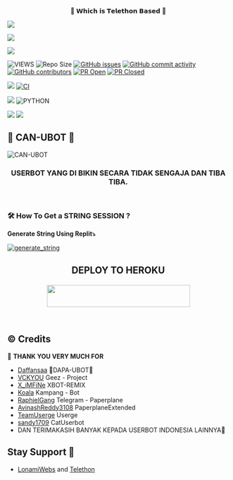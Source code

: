<p align="center"> 🦉  𝗪𝗵𝗶𝗰𝗵 𝗶𝘀 𝗧𝗲𝗹𝗲𝘁𝗵𝗼𝗻 𝗕𝗮𝘀𝗲𝗱 🦉 </p>
<p align="left">
  <a href="https://github.com/maspion27/CAN-UBOT/fork"><img src="https://img.shields.io/github/forks/maspion27/CAN-UBOT?label=Fork&style=social"></a>
  </p>
<p align="left">
  <a href="https://github.com/maspion27/CAN-UBOT"><img src="https://img.shields.io/github/stars/maspion27/CAN-UBOT?style=social"></a>
  </p>
<p align="left">
  <a href="https://github.com/maspion27/CAN-UBOT/blob/CAN-UBOT/LICENSE"><img src="https://img.shields.io/github/license/maspion27/CAN-UBOT?&style=social&logo=github">
  </a></p>

![VIEWS](https://komarev.com/ghpvc/?username=maspion27)
![Repo Size](https://img.shields.io/github/repo-size/maspion27/CAN-UBOT?&style=plastic&logo=github)
[![GitHub issues](https://img.shields.io/github/issues/maspion27/CAN-UBOT?&style=plastic&logo=github)](https://github.com/maspion27/CAN-UBOT/issues)
[![GitHub commit activity](https://img.shields.io/github/commit-activity/m/maspion27/CAN-UBOT?&style=plastic&logo=github)](https://github.com/maspion27/CAN-UBOT/graphs/commit-activity)
[![GitHub contributors](https://img.shields.io/github/contributors/maspion27/CAN-UBOT?&style=plastic&logo=github)](https://GitHub.com/maspion27/CAN-UBOT/graphs/contributors/)
[![PR Open](https://img.shields.io/github/issues-pr/maspion27/CAN-UBOT?&style=plastic&logo=github)](https://github.com/maspion27/CAN-UBOT/pulls)
[![PR Closed](https://img.shields.io/github/issues-pr-closed/maspion27/CAN-UBOT?&style=plastic&logo=github)](https://github.com/maspion27/CAN-UBOT/pulls?q=is:closed)
<p align="justify">
<a href="https://github.com/maspion27/CAN-UBOT/commits/CAN-UBOT"><img src="https://img.shields.io/github/last-commit/maspion27/CAN-UBOT?color=ff69b4&logo=github&logoColor=ff69b4&style=for-the-badge" /></a>
<a href="https://github.com/maspion27/CAN-UBOT/actions/workflows/main.yml"><img src="https://img.shields.io/github/workflow/status/maspion27/CAN-UBOT/CI/CAN-UBOT?style=for-the-badge&logo=github-actions&logoColor=aqua" alt="CI" /></a>
</p>
<p align="justify">
<a href="https://pypi.org/project/Telethon/"><img src="https://img.shields.io/pypi/v/telethon?color=important&label=telethon&logo=python&logoColor=brightgreen&style=for-the-badge" /></a>
<img alt="PYTHON" src="https://img.shields.io/badge/PYTHON-v3.9.5-white?style=for-the-badge&logo=appveyor"/>
</p>
<p align="left">
</p>
<a href="https://t.me/GeezSupportGroup"><img src="https://img.shields.io/badge/Join-Group1%20Support-blue.svg?style=for-the-badge&logo=Telegram"></a>
<a href="https://t.me/VcgSupportGroup"><img src="https://img.shields.io/badge/Join-Group2%20Support-blue.svg?style=for-the-badge&logo=Telegram"></a>

##  🐣 CAN-UBOT 🐣 
![CAN-UBOT](https://telegra.ph/file/cc9b45e639efe047ce719.png)

<h3 align="center">USERBOT YANG DI BIKIN SECARA TIDAK SENGAJA DAN TIBA TIBA.</h3>
<p align="center">&nbsp;</p>


### 🛠️ How To Get a STRING SESSION ?

**Generate String Using Replit⤵️**

<a href="https://replit.com/@Vckyou/Geez-String-Session#main.py"><img src="https://img.shields.io/badge/run-string__session.py-magenta?style=for-the-badge&logo=repl.it" alt="generate_string" /></a>

## <p align="center">DEPLOY TO HEROKU</p>

<p align="center"><a href="https://heroku.com/deploy?template=https://github.com/maspion27/CAN-UBOT/tree/CAN-UBOT">
  <img src="https://img.shields.io/badge/Deploy%20To%20Heroku-pink?style=flat&logo=heroku" width="325" height="50.100" /></a></p>

<br>
</p>

## © Credits 

 🙏 **THANK YOU VERY MUCH FOR**

*   [Daffansaa](https://github.com/Daffansaa/DAPA-UBOT)   🐯DAPA-UBOT🐯
*   [VCKYOU](https://github.com/Vckyou/Geez-Project)    Geez - Project
*   [X_iMFiNe](https://github.com/ximfine/xBot-Remix)    XBOT-REMIX
*   [Koala](https://github.com/ManusiaRakitan/Kampang-Bot)    Kampang - Bot
*   [RaphielGang](https://github.com/RaphielGang)    Telegram - Paperplane
*   [AvinashReddy3108](https://github.com/AvinashReddy3108)    PaperplaneExtended
*   [TeamUserge](https://github.com/UsergeTeam/Userge)    Userge
*   [sandy1709](https://github.com/sandy1709/catuserbot)    CatUserbot
*   DAN TERIMAKASIH BANYAK KEPADA USERBOT INDONESIA LAINNYA🙏


## Stay Support 🚀
*   [LonamiWebs](https://github.com/LonamiWebs/) and [Telethon](https://github.com/LonamiWebs/Telethon)
